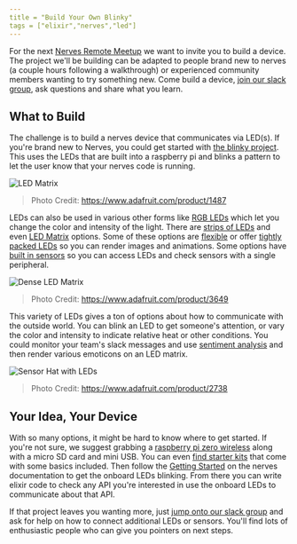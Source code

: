 ```yaml
---
title = "Build Your Own Blinky"
tags = ["elixir","nerves","led"]
---
```


For the next [Nerves Remote Meetup](https://nerves.group/) we want to invite you to build a device.
The project we'll be building can be adapted to people brand new to nerves (a couple hours following a walkthrough) or experienced community members wanting to try something new.
Come build a device, [join our slack group](https://join.slack.com/t/nerves-meetup/shared_invite/zt-7b95x0tv-hiM519At5R7ldzHTRq74pQ), ask questions and share what you learn.

## What to Build

The challenge is to build a nerves device that communicates via LED(s).
If you're brand new to Nerves, you could get started with [the blinky project](https://hexdocs.pm/nerves/getting-started.html).
This uses the LEDs that are built into a raspberry pi and blinks a pattern to let the user know that your nerves code is running.

![LED Matrix](/assets/images/2020-06-03/matrix.jpg)

> Photo Credit: https://www.adafruit.com/product/1487

LEDs can also be used in various other forms like [RGB LEDs](https://www.adafruit.com/product/159) which let you change the color and intensity of the light.
There are [strips of LEDs](https://www.adafruit.com/product/285?length=5) and even [LED Matrix](https://www.adafruit.com/product/1487) options.
Some of these options are [flexible](https://www.adafruit.com/product/4245) or offer [tightly packed LEDs](https://www.adafruit.com/product/3649) so you can render images and animations. Some options have [built in sensors](https://www.adafruit.com/product/2738) so you can access LEDs and check sensors with a single peripheral.

![Dense LED Matrix](/assets/images/2020-06-03/dense.png)

> Photo Credit: https://www.adafruit.com/product/3649

This variety of LEDs gives a ton of options about how to communicate with the outside world.
You can blink an LED to get someone's attention, or vary the color and intensity to indicate relative heat or other conditions.
You could monitor your team's slack messages and use [sentiment analysis](https://hex.pm/packages/veritaserum) and then render various emoticons on an LED matrix.

![Sensor Hat with LEDs](/assets/images/2020-06-03/sense_hat.jpg)

> Photo Credit: https://www.adafruit.com/product/2738

## Your Idea, Your Device

With so many options, it might be hard to know where to get started.
If you're not sure, we suggest grabbing a [raspberry pi zero wireless](https://www.sparkfun.com/products/15470) along with a micro SD card and mini USB.
You can even [find starter kits](https://www.sparkfun.com/products/14298) that come with some basics included.
Then follow the [Getting Started](https://hexdocs.pm/nerves/getting-started.html) on the nerves documentation to get the onboard LEDs blinking.
From there you can write elixir code to check any API you're interested in use the onboard LEDs to communicate about that API.

If that project leaves you wanting more, just [jump onto our slack group](https://join.slack.com/t/nerves-meetup/shared_invite/zt-7b95x0tv-hiM519At5R7ldzHTRq74pQ) and ask for help on how to connect additional LEDs or sensors.
You'll find lots of enthusiastic people who can give you pointers on next steps.